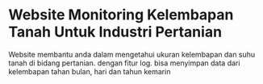 # Website Monitoring Kelembapan Tanah Untuk Industri Pertanian

Website membantu anda dalam mengetahui ukuran kelembapan dan suhu tanah di bidang pertanian. dengan fitur log. bisa menyimpan data dari kelembapan tahan bulan, hari dan tahun kemarin
